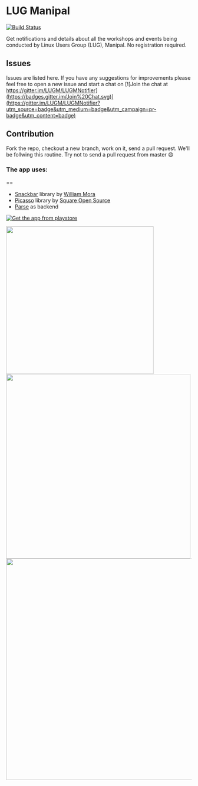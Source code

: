 # LUG Manipal 
[![Build Status](https://travis-ci.org/LUGM/LUGMNotifier.svg?branch=dev)](https://travis-ci.org/LUGM/LUGMNotifier)

Get notifications and details about all the workshops and events being conducted by Linux Users Group (LUG), Manipal. No registration required.

## Issues
Issues are listed here. If you have any suggestions for improvements please feel free to open a new issue and start a chat on [![Join the chat at https://gitter.im/LUGM/LUGMNotifier](https://badges.gitter.im/Join%20Chat.svg)](https://gitter.im/LUGM/LUGMNotifier?utm_source=badge&utm_medium=badge&utm_campaign=pr-badge&utm_content=badge)

## Contribution
Fork the repo, checkout a new branch, work on it, send a pull request. We'll be follwing this routine. Try not to send a pull request from master :smile:

### The app uses:
==
* [Snackbar](https://github.com/nispok/snackbar) library by [William Mora](https://github.com/nispok)
* [Picasso](https://square.github.io/picasso/) library by [Square Open Source](https://square.github.io/)
* [Parse](http://www.parse.com) as backend

[![Get the app from playstore](https://developer.android.com/images/brand/en_app_rgb_wo_60.png)](https://play.google.com/store/apps/details?id=chipset.lugmnotifier)

<img src="https://raw.githubusercontent.com/chipset95/LUGMNotifier/master/Screens/6/device-2014-12-24-125152.png" width="400"/>
<img src="https://raw.githubusercontent.com/chipset95/LUGMNotifier/master/Screens/7/device-2014-12-24-131331.png" width="500"/>
<img src="https://raw.githubusercontent.com/chipset95/LUGMNotifier/master/Screens/10/device-2014-12-24-130133.png" width="600"/>